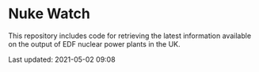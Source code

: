 # Nuke Watch

This repository includes code for retrieving the latest information available on the output of EDF nuclear power plants in the UK.

Last updated: 2021-05-02 09:08